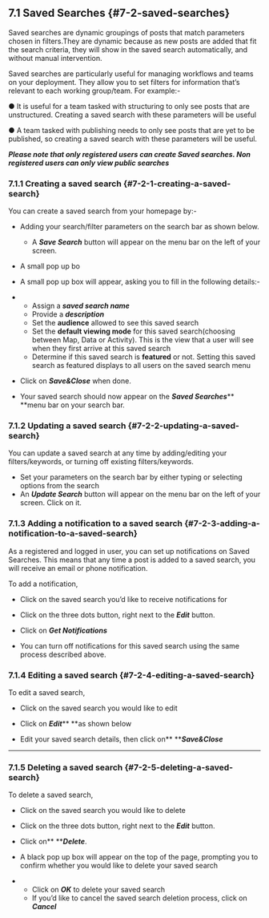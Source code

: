## 7.1 Saved Searches {#7-2-saved-searches}

Saved searches are dynamic groupings of posts that match parameters chosen in filters.They are dynamic because as new posts are added that fit the search criteria, they will show in the saved search automatically, and without manual intervention.

Saved searches are particularly useful for managing workflows and teams on your deployment. They allow you to set filters for information that’s relevant to each working group/team. For example:-

● It is useful for a team tasked with structuring to only see posts that are unstructured. Creating a saved search with these parameters will be useful

● A team tasked with publishing needs to only see posts that are yet to be published, so creating a saved search with these parameters will be useful.

_**Please note that only registered users can create Saved searches. Non registered users can only view public searches**_

### 7.1.1 Creating a saved search {#7-2-1-creating-a-saved-search}

You can create a saved search from your homepage by:-

* Adding your search/filter parameters on the search bar as shown below.
  * A _**Save Search**_ button will appear on the menu bar on the left of your screen.
* A small pop up bo
* A small pop up box will appear, asking you to fill in the following details:-

* * Assign a _**saved search name**_
  * Provide a _**description**_
  * Set the **audience** allowed to see this saved search
  * Set the **default viewing mode** for this saved search\(choosing between Map, Data or Activity\). This is the view that a user will see when they first arrive at this saved search
  * Determine if this saved search is **featured** or not. Setting this saved search as featured displays to all users on the saved search menu
* Click on _**Save&Close**_ when done.
* Your saved search should now appear on the _**Saved Searches**_** **menu bar on your search bar.

### 7.1.2 Updating a saved search {#7-2-2-updating-a-saved-search}

You can update a saved search at any time by adding/editing your filters/keywords, or turning off existing filters/keywords.

* Set your parameters on the search bar by either typing or selecting options from the search
* An _**Update Search**_ button will appear on the menu bar on the left of your screen. Click on it.

### 7.1.3 Adding a notification to a saved search {#7-2-3-adding-a-notification-to-a-saved-search}

As a registered and logged in user, you can set up notifications on Saved Searches. This means that any time a post is added to a saved search, you will receive an email or phone notification.

To add a notification,

* Click on the saved search you’d like to receive notifications for
* Click on the three dots button, right next to the _**Edit**_ button.

* Click on _**Get Notifications**_

* You can turn off notifications for this saved search using the same process described above.

### 7.1.4 Editing a saved search {#7-2-4-editing-a-saved-search}

To edit a saved search,

* Click on the saved search you would like to edit
* Click on _**Edit**_** **as shown below

* Edit your saved search details, then click on** **_**Save&Close**_

---

### 7.1.5 Deleting a saved search {#7-2-5-deleting-a-saved-search}

To delete a saved search,

* Click on the saved search you would like to delete
* Click on the three dots button, right next to the _**Edit**_ button.

* Click on** **_**Delete**_.

* A black pop up box will appear on the top of the page, prompting you to confirm whether you would like to delete your saved search

* * Click on _**OK**_ to delete your saved search
  * If you’d like to cancel the saved search deletion process, click on _**Cancel**_



